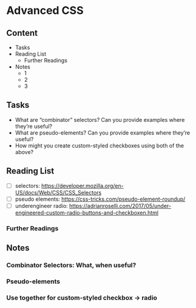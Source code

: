 # Advanced CSS

## Content
- Tasks
- Reading List
  - Further Readings
- Notes
  - 1
  - 2
  - 3

## Tasks
  - What are “combinator” selectors? Can you provide examples where they’re useful?
  - What are pseudo-elements? Can you provide examples where they’re useful?
  - How might you create custom-styled checkboxes using both of the above?

## Reading List
- [ ] selectors: <https://developer.mozilla.org/en-US/docs/Web/CSS/CSS_Selectors>
- [ ] pseudo elements: <https://css-tricks.com/pseudo-element-roundup/>
- [ ] underengineer radio: <https://adrianroselli.com/2017/05/under-engineered-custom-radio-buttons-and-checkboxen.html>

### Further Readings

## Notes

### Combinator Selectors: What, when useful?

### Pseudo-elements

### Use together for custom-styled checkbox &rarr; radio



